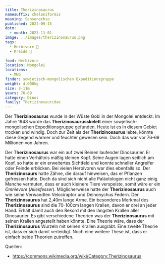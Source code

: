 ```yaml
---
title: Therizinosaurus
namesuffix: cheloniformis
meaning: Sensenechse
published: 2022-09-15
dotm:
  - month: 2023-11-01
image: ../images/therizinosaurus.png
tags:
  - Herbivore 🌿
  - Kreide 🦴
  
food: Herbivore
location: Mongolei
locations:
  - MNG
finder: sowjetisch-mongolischen Expeditionsgruppe
weight: 4.000kg
size: 8-11m
years: 76-69
category: Dinos
family: Therizinosauridae
---
```

Der **Therizinosaurus** wurde in der Wüste Gobi in der Mongolei entdeckt. Im Jahre 1948 wurde das **Therizinosaurusskelett** einer sowjetisch-mongolischen Expeditionsgruppe gefunden. Heute ist es in diesem Gebiet trocken und windig. Doch zur Zeit als der **Therizinosaurus** lebte, könnte diese Gegend wärmer und feuchter gewesen sein. Doch das war vor 76-69 Millionen von Jahren.

Der **Therizinosaurus** war ein auf zwei Beinen laufender Dinosaurier. Er hatte einen Verhältnis mäßig kleinen Kopf. Seine Augen lagen seitlich am Kopf, so hatte er ein erweitertes Sichtfeld und konnte schneller Angreifer oder Feinde erblicken. Bei vielen Herbivoren war dies ebenfalls so. Der **Therizinosaurs** hatte Zähne, die darauf hinweisen, das er Pflanzen gefressen hatte. Doch da sind sich nicht alle Paläotologen nicht ganz einig. Manche vermuten, dass er auch kleinere Tiere verspeiste, somit wäre er ein *Omnievore* (*Allesfesser*). Möglicherweise hatte der **Therizinosaurus** auch wie seine Verwandten Velociraptor und Deinonychus Federn. Der **Therizinosaurus** hat 2,40m lange Arme. Ein besonderes Merkmal des **Therizinosaurus** sind die 70-100cm langen Krallen, davon er drei an jeder Hand. Erhält damit auch den Rekord mit den längsten Krallen aller Dinosaurier. Es gibt verschiedene Theorien was der **Therizinosaurus** mit seinen Krallen angestellt haben könnte. Eine Theorie wäre, dass der **Therizinosaurus** Wurzeln mit seinen Krallen ausgräbt. Eine zweite Theorie ist, dass er sich damit verteidigt. Noch eine weitere These ist, dass er einfach beide Theorien zutreffen.

Quellen:

* <https://commons.wikimedia.org/wiki/Category:Therizinosaurus>
